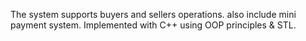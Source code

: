 The system supports buyers and sellers operations. also include mini payment system. Implemented with C++ using OOP principles &amp; STL.
